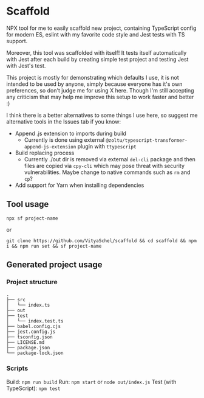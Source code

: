 # Scaffold

NPX tool for me to easily scaffold new project, containing TypeScript config for modern ES, eslint with my favorite code style and Jest tests with TS support.

Moreover, this tool was scaffolded with itself! It tests itself automatically with Jest after each build by creating simple test project and testing Jest with Jest's test.

This project is mostly for demonstrating which defaults I use, it is not intended to be used by anyone, simply because everyone has it's own preferences, so don't judge me for using X here. Though I'm still accepting any criticism that may help me improve this setup to work faster and better :)

I think there is a better alternatives to some things I use here, so suggest me alternative tools in the Issues tab if you know:
- Append .js extension to imports during build
  - Currently is done using external `@zoltu/typescript-transformer-append-js-extension` plugin with `ttypescript`
- Build replacing process
  - Currently ./out dir is removed via external `del-cli` package and then files are copied via `cpy-cli` which may pose threat with security vulnerabilities. Maybe change to native commands such as `rm` and `cp`?
- Add support for Yarn when installing dependencies

## Tool usage

```
npx sf project-name
```

or

```
git clone https://github.com/VityaSchel/scaffold && cd scaffold && npm i && npm run set && sf project-name
```

## Generated project usage

### Project structure

```
.
├── src
│   └── index.ts
├── out
├── test
│   └── index.test.ts
├── babel.config.cjs
├── jest.config.js
├── tsconfig.json
├── LICENSE.md
├── package.json
└── package-lock.json
```

### Scripts

Build: `npm run build`
Run: `npm start` or `node out/index.js`
Test (with TypeScript): `npm test`